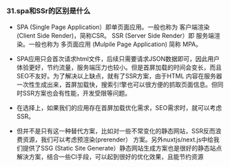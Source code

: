 ### 31.spa和SSr的区别是什么

+ SPA (Single Page Application）即单页面应用。一般也称为 客户端渲染 (Client Side Render)，简称CSR。 SSR (Server Side Render）即 服务端渲染。一般也称为 多页面应用 (Mulpile Page Application)
   简称 MPA。
+ SPA应用只会首次请求html文件，后续只需要请求JSON数据即可，因此用户体验更好，节约流量，服务端压力也较小。但是首屏加载的时间会变长，而且SEO不友好。为了解决以上缺点，就有了SSR方案，由于HTML
   内容在服务器一次性生成出来，首屏加载快，搜索引!擎也可以很方便的抓取页面信息。但同时SSR方案也会有性能，开发受限等问题。

+ ﻿﻿﻿在选择上，如果我们的应用存在首屏加载优化需求，SEO需求时，就可以考虑SSR。
+ ﻿﻿﻿但并不是只有这一种替代方案，比如对一些不常变化的静态网站，SSR反而浪费资源，我们可以考虑预渲染(prerender） 方案。另外nuxtjs/next.js中给我们提供了SSG (Static Site Generate）静态网站生成方案也是很好的静态站点解決方案，结合一些Cl手段，可以起到很好的优化效果，且能节约资源